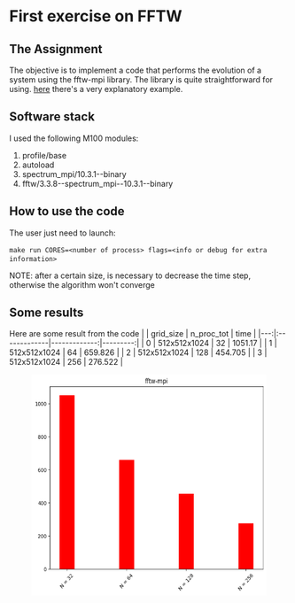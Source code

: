 # First exercise on FFTW

## The Assignment 
The objective is to implement a code that performs the evolution of a system using the fftw-mpi library. 
The library is quite straightforward for using. [here](http://www.fftw.org/fftw3_doc/2d-MPI-example.html) there's a very explanatory example.

## Software stack
I used the following M100 modules:
1. profile/base
2. autoload
3. spectrum_mpi/10.3.1--binary
4. fftw/3.3.8--spectrum_mpi--10.3.1--binary


## How to use the code
The user just need to launch:
```
make run CORES=<number of process> flags=<info or debug for extra information>
```
NOTE: after a certain size, is necessary to decrease the time step, otherwise the algorithm won't converge

## Some results
Here are some result from the code
|    | grid_size    |   n_proc_tot |     time |
|---:|:-------------|-------------:|---------:|
|  0 | 512x512x1024 |           32 | 1051.17  |
|  1 | 512x512x1024 |           64 |  659.826 |
|  2 | 512x512x1024 |          128 |  454.705 |
|  3 | 512x512x1024 |          256 |  276.522 | 

<figure>
  <img
  src="../images/fft1.png"
  alt="1 Node"
  width="500" 
  height="400" >
</figure>
